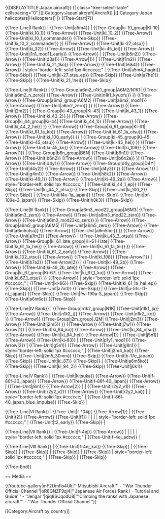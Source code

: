 {{DISPLAYTITLE:Japan aircraft}}
{| class="tree-select-table" cellspacing="0"
|[[:Category:Japan aircraft|Aircraft]]
|[[:Category:Japan helicopters|Helicopters]]
|}
{{Tree-Start|7}}

{{Tree-Line|I Rank}}
|
{{Tree-Unit|a5m4}}
|
{{Tree-Group|ki-10_group|Ki-10|
  {{Tree-Unit|ki_10_1}}
{{Tree-Arrow}}
{{Tree-Unit|ki_10_2}}
{{Tree-Arrow}}
{{Tree-Unit|ki_10_1_commander}}
{{Tree-Skip}}
{{Tree-Unit|ki_10_2_commander}}
}}
{{Tree-Arrow}}
{{Tree-Unit|ki-27_otsu}}
|
{{Tree-Unit|ki_32}}
{{Tree-Arrow}}
{{Tree-Unit|ki-45_tei}}
{{Tree-Arrow}}
{{Tree-Unit|j1n1_mod11_early}}
{{Tree-Arrow}}
|
{{Tree-Unit|b5n2}}
{{Tree-Arrow}}
{{Tree-Unit|d3a1}}
{{Tree-Arrow|1}}
|
{{Tree-Unit|f1m2}}
{{Tree-Arrow}}
{{Tree-Unit|ki_21_1ko}}
{{Tree-Arrow}}
{{Tree-Unit|h6k4}}
{{Tree-Arrow}}
| style="border-left: solid 1px #cccccc;" |
{{Tree-Unit|a5m4_hagiri}}
{{Tree-Skip}}
{{Tree-Unit|ki-27_otsu_ep}}
{{Tree-Skip}}
{{Tree-Unit|a7he1}}
{{Tree-Skip}}
|
{{Tree-Unit|ki_21_1hei}}
{{Tree-Skip}}

{{Tree-Line|II Rank}}
|
{{Tree-Group|a6m2_n1k1_group|A6M2/N1K1|
  {{Tree-Unit|a6m2_n_zero}}
{{Tree-Arrow}}
{{Tree-Unit|n1k1_kyuofu}}
}}
{{Tree-Arrow}}
{{Tree-Group|a6m2_group|A6M2|
  {{Tree-Unit|a6m2_mod11}}
{{Tree-Arrow}}
{{Tree-Unit|a6m2_zero}}
}}
{{Tree-Arrow}}
{{Tree-Unit|j2m2}}
|
{{Tree-Group|ki-43_group|Ki-43|
  {{Tree-Unit|ki_43_1}}
{{Tree-Arrow}}
{{Tree-Unit|ki_43_2}}
}}
{{Tree-Arrow}}
{{Tree-Group|ki_44_group|Ki-44|
  {{Tree-Unit|ki_44_1}}
{{Tree-Arrow}}
{{Tree-Unit|ki_44_2_hei}}
}}
{{Tree-Arrow}}
{{Tree-Group|ki_61_group|Ki-61|
  {{Tree-Unit|ki_61_1a_ko}}
{{Tree-Arrow}}
{{Tree-Unit|ki_61_1a_otsu}}
{{Tree-Arrow}}
{{Tree-Unit|ki_100_early}}
}}
|
{{Tree-Group|ki-45_group|Ki-45|
  {{Tree-Unit|ki-45_otsu}}
{{Tree-Arrow}}
{{Tree-Unit|ki-45_hei}}
}}
{{Tree-Arrow}}
{{Tree-Unit|ki-45_ko}}
{{Tree-Arrow}}
{{Tree-Unit|ki_109}}
{{Tree-Arrow|1}}
|
{{Tree-Group|b6n_group|B6N|
  {{Tree-Unit|b6n1}}
{{Tree-Arrow}}
{{Tree-Unit|b6n2}}
{{Tree-Arrow}}
{{Tree-Unit|b6n2a}}
}}
{{Tree-Arrow}}
{{Tree-Unit|d4y1}}
{{Tree-Arrow}}
{{Tree-Group|d4y_group|D4Y|
  {{Tree-Unit|d4y2}}
{{Tree-Arrow}}
{{Tree-Unit|d4y3}}
}}
{{Tree-Arrow|1}}
|
{{Tree-Unit|g4m1}}
{{Tree-Arrow}}
{{Tree-Unit|h8k2}}
{{Tree-Arrow}}
{{Tree-Unit|ki-49_1}}
{{Tree-Arrow}}
{{Tree-Unit|ki-49_2a}}
{{Tree-Arrow}}
| style="border-left: solid 1px #cccccc;" |
{{Tree-Unit|ki_44_1_ep}}
{{Tree-Skip}}
{{Tree-Unit|ki_44_2_otsu}}
{{Tree-Skip}}
{{Tree-Unit|ki_100_2}}
{{Tree-Skip}}
|
{{Tree-Unit|f4u-1a_japan}}
{{Tree-Skip}}
{{Tree-Unit|bf-109e-3_japan}}
{{Tree-Skip}}
{{Tree-Unit|h8k3}}
{{Tree-Skip}}

{{Tree-Line|III Rank}}
|
{{Tree-Group|a6m3_mod22_group|A6M3|
  {{Tree-Unit|a6m3_zero}}
{{Tree-Arrow}}
{{Tree-Unit|a6m3_mod22_zero}}
{{Tree-Arrow}}
{{Tree-Unit|a6m3_mod22ko_zero}}
}}
{{Tree-Arrow}}
{{Tree-Group|a6m5_group|A6M5|
  {{Tree-Unit|a6m5_zero}}
{{Tree-Arrow}}
{{Tree-Unit|a6m5otsu}}
{{Tree-Arrow}}
{{Tree-Unit|a6m5hei}}
}}
{{Tree-Arrow}}
{{Tree-Unit|a7m2}}
{{Tree-Arrow}}
|
{{Tree-Unit|ki_43_3_otsu}}
{{Tree-Arrow}}
{{Tree-Group|ki_61_late_group|Ki-61-I late|
  {{Tree-Unit|ki_61_1a_hei}}
{{Tree-Arrow}}
{{Tree-Unit|ki_61_1a_tei}}
}}
{{Tree-Arrow}}
{{Tree-Unit|ki_61_2_early}}
{{Tree-Arrow}}
|
{{Tree-Unit|ki_102_otsu}}
{{Tree-Arrow}}
{{Tree-Unit|ki_108}}
{{Tree-Arrow|1}}
|
{{Tree-Unit|b7a2}}
{{Tree-Arrow|2}}
|
{{Tree-Unit|ki-49_2b}}
{{Tree-Arrow}}
{{Tree-Unit|ki-49_2b_late}}
{{Tree-Arrow}}
{{Tree-Group|ki_67_group|Ki-67|
  {{Tree-Unit|ki_67_1_ko}}
{{Tree-Arrow}}
{{Tree-Unit|ki_67_1_otsu}}
}}
{{Tree-Arrow}}
| style="border-left: solid 1px #cccccc;" |
{{Tree-Unit|ki-96}}
{{Tree-Skip}}
{{Tree-Unit|ki_61_1a_hei_ep}}
{{Tree-Skip}}
{{Tree-Unit|a7m1}}
{{Tree-Skip}}
|
{{Tree-Unit|p-51c-11-nt_japan}}
{{Tree-Skip}}
{{Tree-Unit|fw-190a-5_japan}}
{{Tree-Skip}}
{{Tree-Unit|a6m6c}}
{{Tree-Skip}}

{{Tree-Line|IV Rank}}
|
{{Tree-Group|n1k2_group|N1K|
  {{Tree-Unit|n1k1_ja}}
{{Tree-Arrow}}
{{Tree-Unit|n1k2_j}}
{{Tree-Arrow}}
{{Tree-Unit|n1k2_jko}}
}}
{{Tree-Arrow}}
{{Tree-Group|j2m_group|J2M|
  {{Tree-Unit|j2m3}}
{{Tree-Arrow}}
{{Tree-Unit|j2m5}}
}}
{{Tree-Arrow}}
{{Tree-Unit|j7w1}}
{{Tree-Arrow|1}}
|
{{Tree-Unit|ki_84_ko}}
{{Tree-Arrow}}
{{Tree-Unit|ki_84_otsu}}
{{Tree-Arrow}}
{{Tree-Unit|ki_84_hei}}
{{Tree-Arrow|1}}
|
{{Tree-Unit|j5n1}}
{{Tree-Arrow}}
{{Tree-Unit|ki-83}}
|
{{Tree-Unit|p1y1_mod11}}
{{Tree-Arrow|3}}
|
{{Tree-Unit|g5n1}}
{{Tree-Arrow}}
{{Tree-Unit|g8n1}}
| style="border-left: solid 1px #cccccc;" |
{{Tree-Unit|j2m4_kai}}
{{Tree-Skip}}
{{Tree-Unit|j2m5_30mm}}
{{Tree-Skip}}
{{Tree-Unit|b-17e_japan}}
{{Tree-Skip}}
{{Tree-Unit|ki_87}}
{{Tree-Skip}}
|
{{Tree-Unit|a6m5ko}}
{{Tree-Skip}}
{{Tree-Unit|ki_94_2}}
{{Tree-Skip}}
{{Tree-Unit|j6k1}}

{{Tree-Line|V Rank}}
|
{{Tree-Unit|kitsuka}}
{{Tree-Arrow}}
{{Tree-Unit|f-86f-30_japan}}
{{Tree-Arrow}}
{{Tree-Unit|f-86f-40_japan}}
{{Tree-Arrow}}
|
{{Tree-Unit|j8m1}}
{{Tree-Arrow|2}}
|
|
{{Tree-Unit|r2y2_v1}}
{{Tree-Arrow}}
{{Tree-Unit|r2y2_v2}}
{{Tree-Arrow}}
{{Tree-Unit|r2y2_kai}}
|
| style="border-left: solid 1px #cccccc;" |
{{Tree-Unit|f-86f-40_japan_blue_impulse}}
{{Tree-Skip}}
|

{{Tree-Line|VI Rank}}
|
{{Tree-Unit|f-104j}}
{{Tree-Arrow|1}}
|
{{Tree-Unit|t2}}
{{Tree-Arrow}}
{{Tree-Unit|f1}}
|
|
|
| style="border-left: solid 1px #cccccc;" |
{{Tree-Unit|t2_early}}
{{Tree-Skip}}
|

{{Tree-Line|VII Rank}}
|
{{Tree-Unit|f-4ej}}
{{Tree-Arrow}}
|
|
|
|
| style="border-left: solid 1px #cccccc;" |
{{Tree-Unit|f-4ej_adtw}}
|

{{Tree-Line|VIII Rank}}
|
{{Tree-Unit|f-4ej_kai}}
{{Tree-Skip}}
|
{{Tree-Skip}}
|
{{Tree-Skip}}
|
{{Tree-Skip}}
|
{{Tree-Skip}}
| style="border-left: solid 1px #cccccc;" |
{{Tree-Skip}}
|
{{Tree-Skip}}

{{Tree-End}}

== Media ==

<!-- ''Excellent additions to the article would be video guides, screenshots from the game, and photos.'' -->

{{Youtube-gallery|mF2Umflo4Uk|'''Mitsubishi Aircraft''' - ''War Thunder Official Channel''|oR8GNZF9qj4|'''Japanese Air Forces Rank I - Tutorial and Guide''' - ''Jengar''|qiq8SUqodU8|'''Climbing the ranks with Japanese aircraft'''  - ''War Thunder Official Channel''}}

[[Category:Aircraft by country]]
